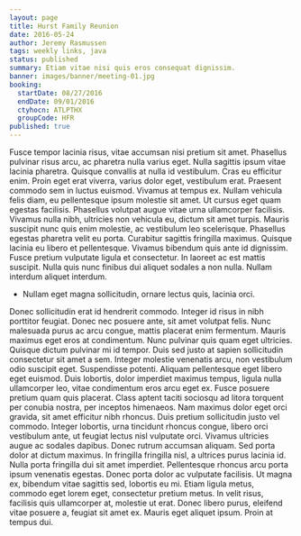 ```yaml
---
layout: page
title: Hurst Family Reunion
date: 2016-05-24
author: Jeremy Rasmussen
tags: weekly links, java
status: published
summary: Etiam vitae nisi quis eros consequat dignissim.
banner: images/banner/meeting-01.jpg
booking:
  startDate: 08/27/2016
  endDate: 09/01/2016
  ctyhocn: ATLPTHX
  groupCode: HFR
published: true
---
```

Fusce tempor lacinia risus, vitae accumsan nisi pretium sit amet. Phasellus pulvinar risus arcu, ac pharetra nulla varius eget. Nulla sagittis ipsum vitae lacinia pharetra. Quisque convallis at nulla id vestibulum. Cras eu efficitur enim. Proin eget erat viverra, varius dolor eget, vestibulum erat. Praesent commodo sem in luctus euismod.
Vivamus at tempus ex. Nullam vehicula felis diam, eu pellentesque ipsum molestie sit amet. Ut cursus eget quam egestas facilisis. Phasellus volutpat augue vitae urna ullamcorper facilisis. Vivamus nulla nibh, ultricies non vehicula eu, dictum sit amet turpis. Mauris suscipit nunc quis enim molestie, ac vestibulum leo scelerisque. Phasellus egestas pharetra velit eu porta. Curabitur sagittis fringilla maximus. Quisque lacinia eu libero et pellentesque. Vivamus bibendum quis ante id dignissim. Fusce pretium vulputate ligula et consectetur. In laoreet ac est mattis suscipit. Nulla quis nunc finibus dui aliquet sodales a non nulla. Nullam interdum aliquet interdum.

* Nullam eget magna sollicitudin, ornare lectus quis, lacinia orci.

Donec sollicitudin erat id hendrerit commodo. Integer id risus in nibh porttitor feugiat. Donec nec posuere ante, sit amet volutpat felis. Nunc malesuada purus ac arcu congue, mattis placerat enim fermentum. Mauris maximus eget eros at condimentum. Nunc pulvinar quis quam eget ultricies. Quisque dictum pulvinar mi id tempor. Duis sed justo at sapien sollicitudin consectetur sit amet a sem. Integer molestie venenatis arcu, non vestibulum odio suscipit eget. Suspendisse potenti. Aliquam pellentesque eget libero eget euismod. Duis lobortis, dolor imperdiet maximus tempus, ligula nulla ullamcorper leo, vitae condimentum eros arcu eget ex. Fusce posuere pretium quam quis placerat. Class aptent taciti sociosqu ad litora torquent per conubia nostra, per inceptos himenaeos. Nam maximus dolor eget orci gravida, sit amet efficitur nibh rhoncus. Duis pretium sollicitudin justo vel commodo.
Integer lobortis, urna tincidunt rhoncus congue, libero orci vestibulum ante, ut feugiat lectus nisl vulputate orci. Vivamus ultricies augue ac sodales dapibus. Donec rutrum accumsan aliquam. Sed porta dolor at dictum maximus. In fringilla fringilla nisl, a ultrices purus lacinia id. Nulla porta fringilla dui sit amet imperdiet. Pellentesque rhoncus arcu porta ipsum venenatis egestas. Donec porta dolor ac vulputate facilisis. Ut magna ex, bibendum vitae sagittis sed, lobortis eu mi. Etiam ligula metus, commodo eget lorem eget, consectetur pretium metus. In velit risus, facilisis quis ullamcorper at, molestie ut erat. Donec libero purus, eleifend vitae posuere a, feugiat sit amet ex. Mauris eget aliquet ipsum. Proin at tempus dui.
